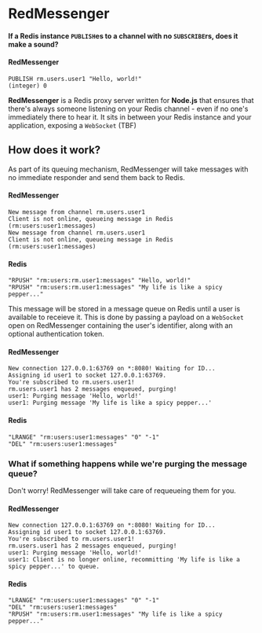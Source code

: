 # RedMessenger

#### If a Redis instance `PUBLISH`es to a channel with no `SUBSCRIBE`rs, does it make a sound?

#### RedMessenger
```
PUBLISH rm.users.user1 "Hello, world!"
(integer) 0
```
**RedMessenger** is a Redis proxy server written for **Node.js** that ensures that there's always someone listening on your Redis channel - even if no one's immediately there to hear it. It sits in between your Redis instance and your application, exposing a `WebSocket` (TBF)

## How does it work?

As part of its queuing mechanism, RedMessenger will take messages with no immediate responder and send them back to Redis. 

#### RedMessenger

```
New message from channel rm.users.user1
Client is not online, queueing message in Redis (rm:users:user1:messages)
New message from channel rm.users.user1
Client is not online, queueing message in Redis (rm:users:user1:messages)
```

#### Redis
```  
"RPUSH" "rm:users:rm.user1:messages" "Hello, world!"
"RPUSH" "rm:users:rm.user1:messages" "My life is like a spicy pepper..."
```
This message will be stored in a message queue on Redis until a user is available to receieve it. This is done by passing a payload on a `WebSocket` open on RedMessenger containing the user's identifier, along with an optional authentication token.

#### RedMessenger
```
New connection 127.0.0.1:63769 on *:8080! Waiting for ID...
Assigning id user1 to socket 127.0.0.1:63769.
You're subscribed to rm.users.user1!
rm.users.user1 has 2 messages enqueued, purging!
user1: Purging message 'Hello, world!'
user1: Purging message 'My life is like a spicy pepper...'
```

#### Redis
```
"LRANGE" "rm:users:user1:messages" "0" "-1"
"DEL" "rm:users:user1:messages"
```

### What if something happens while we're purging the message queue?

Don't worry! RedMessenger will take care of requeueing them for you.

#### RedMessenger
```
New connection 127.0.0.1:63769 on *:8080! Waiting for ID...
Assigning id user1 to socket 127.0.0.1:63769.
You're subscribed to rm.users.user1!
rm.users.user1 has 2 messages enqueued, purging!
user1: Purging message 'Hello, world!'
user1: Client is no longer online, recommitting 'My life is like a spicy pepper...' to queue.
```

#### Redis
```
"LRANGE" "rm:users:user1:messages" "0" "-1"
"DEL" "rm:users:user1:messages"
"RPUSH" "rm:users:rm.user1:messages" "My life is like a spicy pepper..."
```